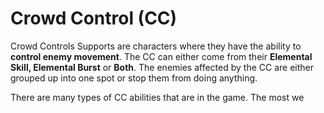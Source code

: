 # Crowd Control \(CC\)

Crowd Controls Supports are characters where they have the ability to **control enemy movement**. The CC can either come from their **Elemental Skill, Elemental Burst** or **Both**. The enemies affected by the CC are either grouped up into one spot or stop them from doing anything.

There are many types of CC abilities that are in the game. The most we

